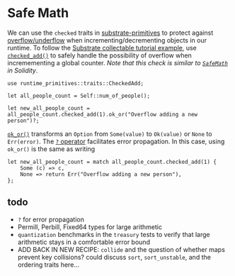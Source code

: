# Safe Math

We can use the `checked` traits in
[substrate-primitives](https://substrate.dev/rustdocs/v2.0.0-rc2/sp_runtime/traits/index.html) to protect against
[overflow/underflow](https://medium.com/@taabishm2/integer-overflow-underflow-and-floating-point-imprecision-6ba869a99033)
when incrementing/decrementing objects in our runtime. To follow the
[Substrate collectable tutorial example](https://shawntabrizi.com/substrate-collectables-workshop/#/2/tracking-all-kitties?id=checking-for-overflowunderflow),
use [`checked_add()`](https://substrate.dev/rustdocs/v2.0.0-rc2/sp_runtime/traits/trait.CheckedAdd.html) to safely
handle the possibility of overflow when incremementing a global counter. _Note that this check is
similar to [`SafeMath`](https://ethereumdev.io/safemath-protect-overflows/) in Solidity_.

```rust, ignore
use runtime_primitives::traits::CheckedAdd;

let all_people_count = Self::num_of_people();

let new_all_people_count = all_people_count.checked_add(1).ok_or("Overflow adding a new person")?;
```

[`ok_or()`](https://doc.rust-lang.org/std/option/enum.Option.html#method.ok_or) transforms an
`Option` from `Some(value)` to `Ok(value)` or `None` to `Err(error)`. The
[`?` operator](https://doc.rust-lang.org/nightly/edition-guide/rust-2018/error-handling-and-panics/the-question-mark-operator-for-easier-error-handling.html)
facilitates error propagation. In this case, using `ok_or()` is the same as writing

```rust, ignore
let new_all_people_count = match all_people_count.checked_add(1) {
    Some (c) => c,
    None => return Err("Overflow adding a new person"),
};
```

## todo

-   `?` for error propagation
-   Permill, Perbill, Fixed64 types for large arithmetic
-   `quantization` benchmarks in the `treasury` tests to verify that large arithmetic stays in a
    comfortable error bound
-   ADD BACK IN NEW RECIPE: `collide` and the question of whether maps prevent key collisions? could
    discuss `sort`, `sort_unstable`, and the ordering traits here...
